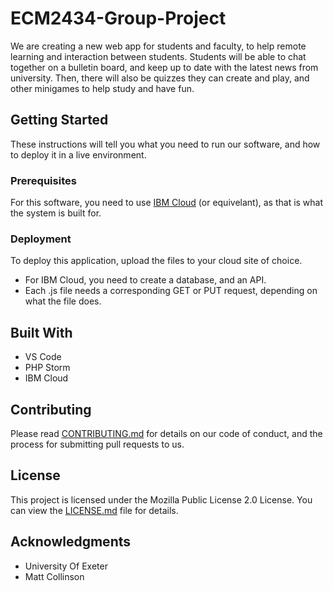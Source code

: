 # ECM2434-Group-Project

We are creating a new web app for students and faculty, to help remote learning and interaction between students. Students will be able to chat together on a bulletin board, and keep up to date with the latest news from university. Then, there will also be quizzes they can create and play, and other minigames to help study and have fun.

## Getting Started

These instructions will tell you what you need to run our software, and how to deploy it in a live environment.

### Prerequisites

For this software, you need to use [IBM Cloud](https://cloud.ibm.com/) (or equivelant), as that is what the system is built for.

### Deployment

To deploy this application, upload the files to your cloud site of choice.
* For IBM Cloud, you need to create a database, and an API. 
* Each .js file needs a corresponding GET or PUT request, depending on what the file does.

## Built With

* VS Code
* PHP Storm
* IBM Cloud

## Contributing

Please read [CONTRIBUTING.md](https://gist.github.com/PurpleBooth/b24679402957c63ec426) for details on our code of conduct, and the process for submitting pull requests to us.

## License

This project is licensed under the Mozilla Public License 2.0 License. You can view the [LICENSE.md](LICENSE.md) file for details.

## Acknowledgments

* University Of Exeter
* Matt Collinson
